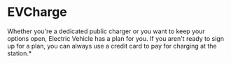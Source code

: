 # EVCharge
Whether you're a dedicated public charger or you want to keep your options open, Electric Vehicle has a plan for you. If you aren't ready to sign up for a plan, you can always use a credit card to pay for charging at the station.*

